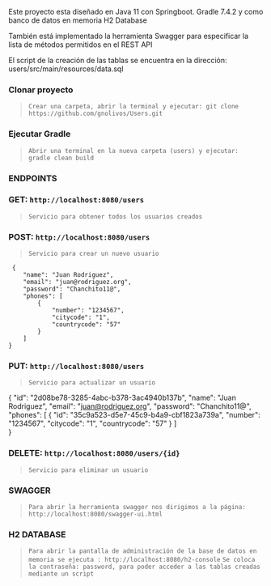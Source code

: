 
Este proyecto esta diseñado en Java 11 con Springboot.
Gradle 7.4.2 y como banco de datos en memoria H2 Database

También está implementado la herramienta Swagger para especificar la lista de métodos permitidos en el REST API

El script de la creación de las tablas se encuentra en la dirección: users/src/main/resources/data.sql

### Clonar proyecto
 > `Crear una carpeta, abrir la terminal y ejecutar: git clone https://github.com/gnolivos/Users.git`

### Ejecutar Gradle
 > `Abrir una terminal en la nueva carpeta (users) y ejecutar: gradle clean build` 

### ENDPOINTS

### GET: 	`http://localhost:8080/users`
 > `Servicio para obtener todos los usuarios creados`
 
### POST: 	`http://localhost:8080/users`
 > `Servicio para crear un nuevo usuario`
 
     {
        "name": "Juan Rodriguez",
        "email": "juan@rodriguez.org",
        "password": "Chanchito11@",
        "phones": [
            {
                "number": "1234567",
                "citycode": "1",
                "countrycode": "57"
            }
        ]   
    }
    
### PUT: 	`http://localhost:8080/users`
 > `Servicio para actualizar un usuario`
 	 
   {
        "id": "2d08be78-3285-4abc-b378-3ac4940b137b",
        "name": "Juan Rodriguez",
        "email": "juan@rodriguez.org",
        "password": "Chanchito11@",
        "phones": [
            {
                "id": "35c9a523-d5e7-45c9-b4a9-cbf1823a739a",
                "number": "1234567",
                "citycode": "1",
                "countrycode": "57"
            }
        ]   
    }
    
### DELETE: 	`http://localhost:8080/users/{id}`
 > `Servicio para eliminar un usuario`

### SWAGGER
 > `Para abrir la herramienta swagger nos dirigimos a la página: http://localhost:8080/swagger-ui.html`

### H2 DATABASE
 > `Para abrir la pantalla de administración de la base de datos en memoria se ejecuta : http://localhost:8080/h2-console`
 > `Se coloca la contraseña: password, para poder acceder a las tablas creadas mediante un script`
